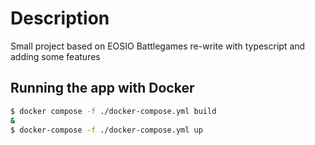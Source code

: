 # Description

Small project based on EOSIO Battlegames re-write with typescript and adding some features

## Running the app with Docker
```bash
$ docker compose -f ./docker-compose.yml build 
&
$ docker-compose -f ./docker-compose.yml up
```

